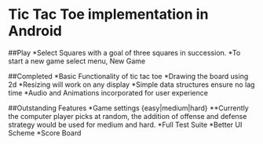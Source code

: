 # Tic Tac Toe implementation in Android

##Play
*Select Squares with a goal of three squares in succession.
*To start a new game select menu, New Game

##Completed
*Basic Functionality of tic tac toe
*Drawing the board using 2d
*Resizing will work on any display
*Simple data structures ensure no lag time
*Audio and Animations incorporated for user experience

##Outstanding Features
*Game settings {easy|medium|hard}
**Currently the computer player picks at random, the addition of offense and defense strategy would be used for medium and hard.
*Full Test Suite
*Better UI Scheme
*Score Board